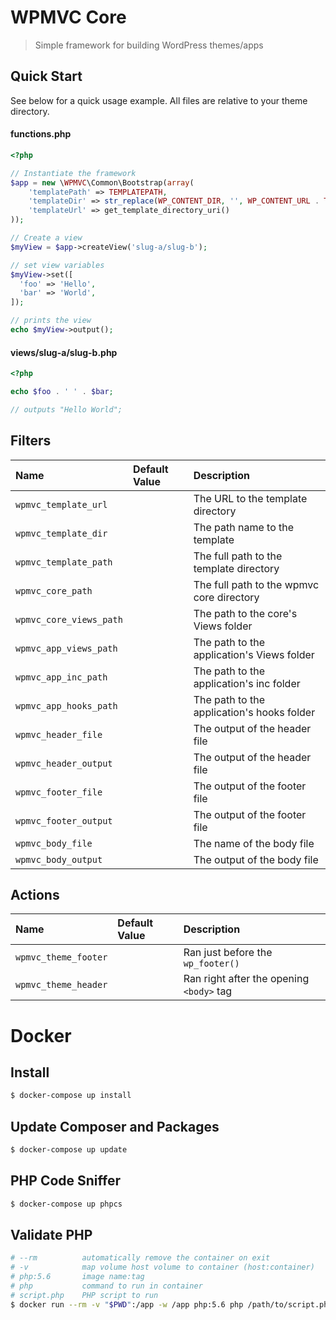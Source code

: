 # WPMVC Core

> Simple framework for building WordPress themes/apps

## Quick Start

See below for a quick usage example. All files are relative to your theme directory.

#### functions.php
````php
<?php

// Instantiate the framework
$app = new \WPMVC\Common\Bootstrap(array(
    'templatePath' => TEMPLATEPATH,
    'templateDir' => str_replace(WP_CONTENT_DIR, '', WP_CONTENT_URL . TEMPLATEPATH),
    'templateUrl' => get_template_directory_uri()
));

// Create a view
$myView = $app->createView('slug-a/slug-b');

// set view variables
$myView->set([
  'foo' => 'Hello',
  'bar' => 'World',
]);

// prints the view
echo $myView->output();
````

#### views/slug-a/slug-b.php

````php
<?php

echo $foo . ' ' . $bar;

// outputs "Hello World";
````

## Filters

| Name | Default Value | Description |
| :--- | :--- | :--- |
| `wpmvc_template_url` | | The URL to the template directory |
| `wpmvc_template_dir` | | The path name to the template |
| `wpmvc_template_path` | | The full path to the template directory |
| `wpmvc_core_path` | | The full path to the wpmvc core directory |
| `wpmvc_core_views_path` | | The path to the core's Views folder |
| `wpmvc_app_views_path` | | The path to the application's Views folder |
| `wpmvc_app_inc_path` | | The path to the application's inc folder |
| `wpmvc_app_hooks_path` | | The path to the application's hooks folder |
| `wpmvc_header_file` | | The output of the header file |
| `wpmvc_header_output` | | The output of the header file |
| `wpmvc_footer_file` | | The output of the footer file |
| `wpmvc_footer_output` | | The output of the footer file |
| `wpmvc_body_file` | | The name of the body file |
| `wpmvc_body_output` | | The output of the body file |

## Actions

| Name | Default Value | Description |
| :--- | :--- | :--- |
| `wpmvc_theme_footer` | | Ran just before the `wp_footer()` |
| `wpmvc_theme_header` | | Ran right after the opening `<body>` tag |

# Docker

## Install

```bash
$ docker-compose up install
```

## Update Composer and Packages

```bash
$ docker-compose up update
```

## PHP Code Sniffer

```bash
$ docker-compose up phpcs
```

## Validate PHP

```bash
# --rm          automatically remove the container on exit
# -v            map volume host volume to container (host:container)
# php:5.6       image name:tag
# php           command to run in container
# script.php    PHP script to run
$ docker run --rm -v "$PWD":/app -w /app php:5.6 php /path/to/script.php
```
